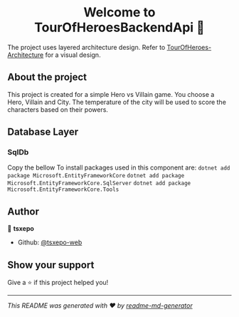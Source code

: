 <h1 align="center">Welcome to TourOfHeroesBackendApi 👋</h1>
<p>
</p>

The project uses layered architecture design. Refer to [TourOfHeroes-Architecture](https://github.com/tsxepo-web/TourOfHeroesBackendApi/blob/master/TourOfHeroesArch.drawio.png) for a visual design.

## About the project
This project is created for a simple Hero vs Villain game.
You choose a Hero, Villain and City. The temperature of the city will be used to score the characters based on their powers.

## Database Layer
### SqlDb
Copy the bellow To install packages used in this component are:
`dotnet add package Microsoft.EntityFrameworkCore`
`dotnet add package Microsoft.EntityFrameworkCore.SqlServer`
`dotnet add package Microsoft.EntityFrameworkCore.Tools`



## Author

👤 **tsxepo**

* Github: [@tsxepo-web](https://github.com/tsxepo-web)

## Show your support

Give a ⭐️ if this project helped you!

***
_This README was generated with ❤️ by [readme-md-generator](https://github.com/kefranabg/readme-md-generator)_